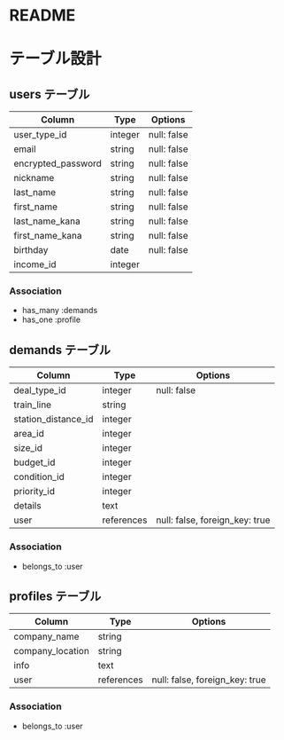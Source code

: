 # README

# テーブル設計

## users テーブル

| Column               | Type    | Options     |
| -------------------- | ------- | ----------- |
| user_type_id         | integer | null: false |
| email                | string  | null: false |
| encrypted_password   | string  | null: false |
| nickname             | string  | null: false |
| last_name            | string  | null: false |
| first_name           | string  | null: false |
| last_name_kana       | string  | null: false |
| first_name_kana      | string  | null: false |
| birthday             | date    | null: false |
| income_id            | integer |             |

### Association

- has_many :demands
- has_one :profile

## demands テーブル

| Column              | Type            | Options                        |
| ------------------- | --------------- | ------------------------------ |
| deal_type_id        | integer         | null: false                    |
| train_line          | string          |                                |
| station_distance_id | integer         |                                |
| area_id             | integer         |                                |
| size_id             | integer         |                                |
| budget_id           | integer         |                                |
| condition_id        | integer         |                                |
| priority_id         | integer         |                                |
| details             | text            |                                |
| user                | references      | null: false, foreign_key: true |

### Association

- belongs_to :user

## profiles テーブル

| Column            | Type       | Options                        |
| ----------------- | ---------- | ------------------------------ |
| company_name      | string     |                                |
| company_location  | string     |                                |
| info              | text       |                                |
| user              | references | null: false, foreign_key: true |


### Association

- belongs_to :user